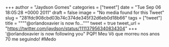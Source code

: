 
+++
author = "Jaydson Gomes"
categories = ["tweet"]
date = "Tue Sep 06 18:05:28 +0000 2011"
draft = false
image = "No media found for this Tweet"
slug = "281fdc908cbd03b74c374de345f32d6eb0d18b66"
tags = ["tweet"]
title = """"@orlandoxavier is now fo..."""
tweet = true
tweet_url = "https://twitter.com/jaydson/status/111137956340834304"
+++
'@orlandoxavier is now following you" PQP! Meu Vô que morreu nos anos 70 me seguindo! #Medo
